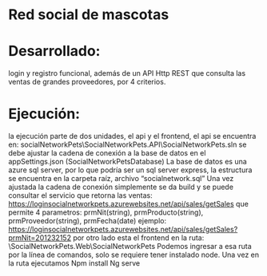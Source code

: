 # Red social de mascotas

# Desarrollado:
login y registro funcional, además de un API Http REST que consulta las ventas de grandes proveedores, por 4 criterios.

# Ejecución:
la ejecución parte de dos unidades, el api y el frontend, el api se encuentra en: socialNetworkPets\SocialNetworkPets.API\SocialNetworkPets.sln
se debe ajustar la cadena de conexión a la base de datos en el appSettings.json (SocialNetworkPetsDatabase)
La base de datos es una azure sql server, por lo que podría ser un sql server express, la estructura se encuentra en la carpeta raíz, archivo “socialnetwork.sql”
Una vez ajustada la cadena de conexión simplemente se da build y se puede consultar el servicio que retorna las ventas:
https://loginsocialnetworkpets.azurewebsites.net/api/sales/getSales
que permite 4 parametros:
prmNit(string), prmProducto(string), prmProveedor(string), prmFecha(date)
ejemplo:
https://loginsocialnetworkpets.azurewebsites.net/api/sales/getSales?prmNit=201232152
por otro lado esta el frontend en la ruta:
\SocialNetworkPets.Web\SocialNetworkPets
Podemos ingresar a esa ruta por la línea de comandos, solo se requiere tener instalado node.
Una vez en la ruta ejecutamos
Npm install
Ng serve
